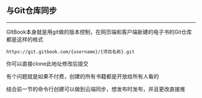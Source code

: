 ## 与Git仓库同步

---

GItBook本身就是用git做的版本控制，在网页端和客户端新建的电子书的Git仓库都是这样的格式

`https://git.gitbook.com/{username}/{项目名称}.git`

你可以直接clone此地址修改后提交

有个问题就是如果不付费，创建的所有书籍都是开放给所有人看的

结合前一节的命令行创建可以做到云端同步，想发布时发布，并且更改直接推


